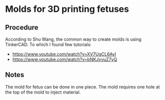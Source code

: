 # Molds for 3D printing fetuses

## Procedure
According to Shu Wang, the common way to create molds is using TinkerCAD. 
To which I found few tutorials: 
* https://www.youtube.com/watch?v=XV7UgCL6AyI  
*  https://www.youtube.com/watch?v=bNKJvvuZ7yQ  

## Notes
The mold for fetus can be done in one piece.
The mold requires one hole at the top of the mold to inject material.
